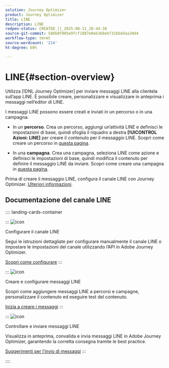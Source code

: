 ```yaml
---
solution: Journey Optimizer
product: Journey Optimizer
title: LINE
description: LINE
redpen-status: CREATED_||_2025-08-11_20-44-38
source-git-commit: 588b0f805e9fcf1087e0eb368ebf31bbddaa30d4
workflow-type: tm+mt
source-wordcount: '214'
ht-degree: 60%

---
```



# LINE{#section-overview}


Utilizza [!DNL Journey Optimizer] per inviare messaggi LINE alla clientela sull’app LINE. È possibile creare, personalizzare e visualizzare in anteprima i messaggi nell’editor di LINE.

I messaggi LINE possono essere creati e inviati in un percorso o in una campagna:

* In un **percorso**. Crea un percorso, aggiungi un’attività LINE e definisci le impostazioni di base, quindi sfoglia il riquadro a destra **[!UICONTROL Azioni: LINE]** per creare il contenuto per il messaggio LINE. Scopri come creare un percorso in [questa pagina](../using/building-journeys/journey-gs.md).

* In una **campagna**. Crea una campagna, seleziona LINE come azione e definisci le impostazioni di base, quindi modifica il contenuto per definire il messaggio LINE da inviare. Scopri come creare una campagna in [questa pagina](../using/campaigns/create-campaign.md#configure).

Prima di creare il messaggio LINE, configura il canale LINE con Journey Optimizer. [Ulteriori informazioni](../using/line/line-configuration.md).

## Documentazione del canale LINE

:::: landing-cards-container

:::
![icon](https://cdn.experienceleague.adobe.com/icons/gear.svg)

Configurare il canale LINE

Segui le istruzioni dettagliate per configurare manualmente il canale LINE o impostare le impostazioni del canale utilizzando l’API in Adobe Journey Optimizer.

[Scopri come configurare](../using/line/line-configuration.md)
:::

:::
![icon](https://cdn.experienceleague.adobe.com/icons/list-check.svg)

Creare e configurare messaggi LINE

Scopri come aggiungere messaggi LINE a percorsi e campagne, personalizzare il contenuto ed eseguire test del contenuto.

[Inizia a creare i messaggi](../using/line/create-line.md)
:::

:::
![icon](https://cdn.experienceleague.adobe.com/icons/bullseye.svg)

Controllare e inviare messaggi LINE

Visualizza in anteprima, convalida e invia messaggi LINE in Adobe Journey Optimizer, garantendo la corretta consegna tramite le best practice.

[Suggerimenti per l’invio di messaggi](../using/line/send-line.md)
:::

::::
